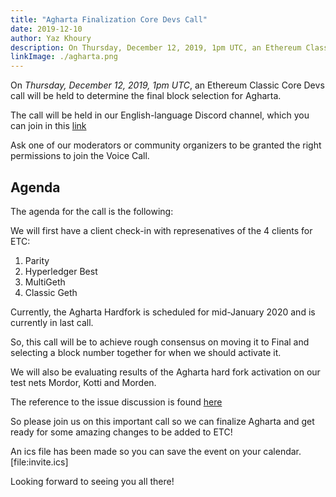 ```yaml
---
title: "Agharta Finalization Core Devs Call"
date: 2019-12-10
author: Yaz Khoury
description: On Thursday, December 12, 2019, 1pm UTC, an Ethereum Classic Core Devs call will be held to determine the final block selection for Agharta. 
linkImage: ./agharta.png
---
```


On *Thursday, December 12, 2019, 1pm UTC*, an Ethereum Classic Core Devs call will be held to determine the final block selection for Agharta.

The call will be held in our English-language Discord channel, which you can join in this [link](https://discord.gg/UVXunRY)

Ask one of our moderators or community organizers to be granted the right permissions to join the Voice Call.

## Agenda

The agenda for the call is the following:

We will first have a client check-in with represenatives of the 4 clients for ETC:
1) Parity
2) Hyperledger Best
3) MultiGeth
4) Classic Geth

Currently, the Agharta Hardfork is scheduled for mid-January 2020 and is currently in last call.

So, this call will be to achieve rough consensus on moving it to Final and selecting a block number together for when we should activate it.

We will also be evaluating results of the Agharta hard fork activation on our test nets Mordor, Kotti and Morden.

The reference to the issue discussion is found [here](https://github.com/ethereumclassic/ECIPs/issues/175)

So please join us on this important call so we can finalize Agharta and get ready for some amazing changes to be added to ETC!

An ics file has been made so you can save the event on your calendar. [file:invite.ics]

Looking forward to seeing you all there!

